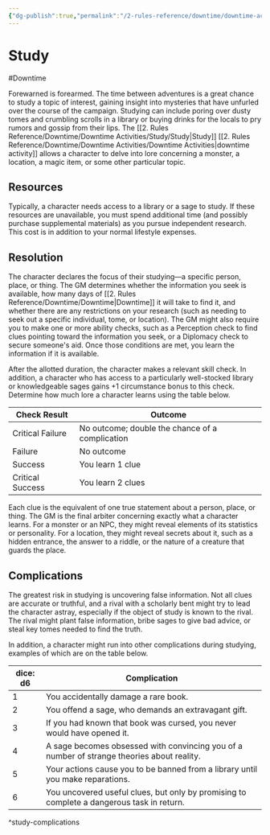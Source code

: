 ```yaml
---
{"dg-publish":true,"permalink":"/2-rules-reference/downtime/downtime-activities/study/study/"}
---
```


# Study
#Downtime 

Forewarned is forearmed. The time between adventures is a great chance to study a topic of interest, gaining insight into mysteries that have unfurled over the course of the campaign. Studying can include poring over dusty tomes and crumbling scrolls in a library or buying drinks for the locals to pry rumors and gossip from their lips. The [[2. Rules Reference/Downtime/Downtime Activities/Study/Study\|Study]] [[2. Rules Reference/Downtime/Downtime Activities/Downtime Activities\|downtime activity]] allows a character to delve into lore concerning a monster, a location, a magic item, or some other particular topic.

## Resources

Typically, a character needs access to a library or a sage to study. If these resources are unavailable, you must spend additional time (and possibly purchase supplemental materials) as you pursue independent research. This cost is in addition to your normal lifestyle expenses.

## Resolution

The character declares the focus of their  studying—a specific person, place, or thing. The GM determines whether the information you seek is available, how many days of [[2. Rules Reference/Downtime/Downtime\|Downtime]] it will take to find it, and whether there are any restrictions on your research (such as needing to seek out a specific individual, tome, or location). The GM might also require you to make one or more ability checks, such as a Perception check to find clues pointing toward the information you seek, or a Diplomacy check to secure someone's aid. Once those conditions are met, you learn the information if it is available.

After the allotted duration, the character makes a relevant skill check. In addition, a character who has access to a particularly well-stocked library or knowledgeable sages gains +1 circumstance bonus to this check. Determine how much lore a character learns using the table below.

| Check Result | Outcome |
|-------------|---------|
| Critical Failure | No outcome; double the chance of a complication |
| Failure | No outcome |
| Success | You learn 1 clue  |
| Critical Success | You learn 2 clues  |{ #research-outcomes}


Each clue is the equivalent of one true statement about a person, place, or thing. The GM is the final arbiter concerning exactly what a character learns. For a monster or an NPC, they might reveal elements of its statistics or personality. For a location, they might reveal secrets about it, such as a hidden entrance, the answer to a riddle, or the nature of a creature that guards the place.

## Complications

The greatest risk in studying is uncovering false information. Not all clues are accurate or truthful, and a rival with a scholarly bent might try to lead the character astray, especially if the object of study is known to the rival. The rival might plant false information, bribe sages to give bad advice, or steal key tomes needed to find the truth.

In addition, a character might run into other complications during studying, examples of which are on the table below.

| dice: d6 | Complication |
|----------|--------------|
| 1 | You accidentally damage a rare book. |
| 2 | You offend a sage, who demands an extravagant gift. |
| 3 | If you had known that book was cursed, you never would have opened it. |
| 4 | A sage becomes obsessed with convincing you of a number of strange theories about reality. |
| 5 | Your actions cause you to be banned from a library until you make reparations. |
| 6 | You uncovered useful clues, but only by promising to complete a dangerous task in return. |
^study-complications